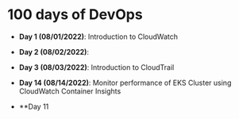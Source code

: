 # 100 days of DevOps
* **Day 1 (08/01/2022)**: Introduction to CloudWatch

* **Day 2 (08/02/2022)**: 

* **Day 3 (08/03/2022)**: Introduction to CloudTrail


* **Day 14 (08/14/2022)**: Monitor performance of EKS Cluster using CloudWatch Container Insights

* **Day 11
